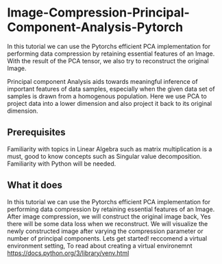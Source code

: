 # Image-Compression-Principal-Component-Analysis-Pytorch
In this tutorial we can use the Pytorchs efficient PCA implementation for performing data compression by retaining essential features of an Image. With the result of the PCA tensor, we also try to reconstruct the original Image.

Principal component Analysis aids towards meaningful inference of important features of data samples, especially when the given data set of samples is drawn from a homogenous population. Here we use PCA to project data into a lower dimension and also project it back to its original dimension. 

## Prerequisites 
Familiarity with topics in Linear Algebra such as matrix multiplication is a must, good to know concepts such as Singular value decomposition. Familiarity with Python will be needed. 

## What it does
In this tutorial we can use the Pytorchs efficient PCA implementation for performing data compression by retaining essential features of an Image. After image compression, we will construct the original image back, Yes there will be some data loss when we reconstruct. We will visualize the newly constructed image after varying the compression parameter or number of principal components. Lets get started! reccomend a virtual environment setting,
To read about creating a virtual environemnt https://docs.python.org/3/library/venv.html
